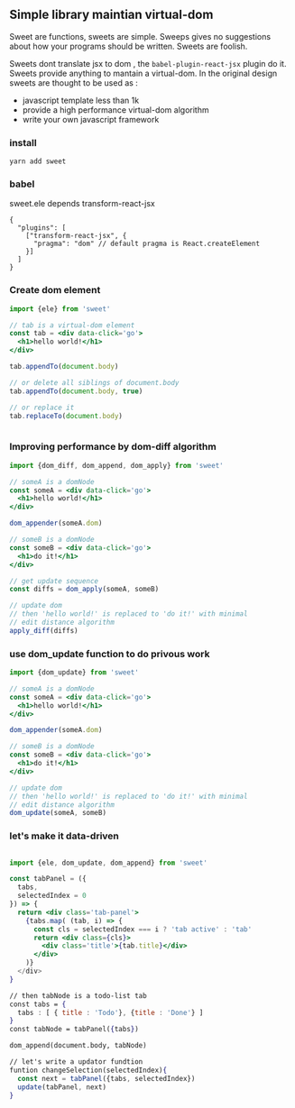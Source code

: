 ## Simple library maintian virtual-dom

Sweet are functions, sweets are simple. Sweeps gives no suggestions about how your programs should be written. Sweets are foolish. 

Sweets dont translate jsx to dom , the `babel-plugin-react-jsx` plugin do it. Sweets provide anything to mantain a virtual-dom. In the original design sweets are thought to be used as :

- javascript template less than 1k
- provide a high performance virtual-dom algorithm
- write your own javascript framework 



### install

```
yarn add sweet
```

### babel
sweet.ele depends transform-react-jsx

```
{
  "plugins": [
    ["transform-react-jsx", {
      "pragma": "dom" // default pragma is React.createElement
    }]
  ]
}
```

### Create dom element

``` jsx
import {ele} from 'sweet'

// tab is a virtual-dom element 
const tab = <div data-click='go'>
  <h1>hello world!</h1>
</div>

tab.appendTo(document.body)

// or delete all siblings of document.body
tab.appendTo(document.body, true) 

// or replace it
tab.replaceTo(document.body)



```

### Improving performance by dom-diff algorithm 
``` jsx
import {dom_diff, dom_append, dom_apply} from 'sweet'

// someA is a domNode
const someA = <div data-click='go'>
  <h1>hello world!</h1>
</div>

dom_appender(someA.dom)

// someB is a domNode
const someB = <div data-click='go'>
  <h1>do it!</h1>
</div>

// get update sequence
const diffs = dom_apply(someA, someB)

// update dom
// then 'hello world!' is replaced to 'do it!' with minimal 
// edit distance algorithm
apply_diff(diffs)

```

### use dom_update function to do privous work
``` jsx
import {dom_update} from 'sweet'

// someA is a domNode
const someA = <div data-click='go'>
  <h1>hello world!</h1>
</div>

dom_appender(someA.dom)

// someB is a domNode
const someB = <div data-click='go'>
  <h1>do it!</h1>
</div>

// update dom
// then 'hello world!' is replaced to 'do it!' with minimal 
// edit distance algorithm
dom_update(someA, someB)

```

### let's make it data-driven
``` jsx

import {ele, dom_update, dom_append} from 'sweet'

const tabPanel = ({
  tabs,
  selectedIndex = 0
}) => {
  return <div class='tab-panel'>
    {tabs.map( (tab, i) => {
      const cls = selectedIndex === i ? 'tab active' : 'tab'
      return <div class={cls}>
        <div class='title'>{tab.title}</div>
      </div>
    )}
  </div>
}

// then tabNode is a todo-list tab
const tabs = {
  tabs : [ { title : 'Todo'}, {title : 'Done'} ]
}
const tabNode = tabPanel({tabs})

dom_append(document.body, tabNode)

// let's write a updator fundtion
funtion changeSelection(selectedIndex){
  const next = tabPanel({tabs, selectedIndex})
  update(tabPanel, next)
}

```
